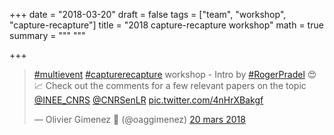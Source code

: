 +++
date = "2018-03-20"
draft = false
tags = ["team", "workshop", "capture-recapture"]
title = "2018 capture-recapture workshop"
math = true
summary = """
"""

+++
 
<blockquote class="twitter-tweet" data-lang="fr"><p lang="en" dir="ltr"><a href="https://twitter.com/hashtag/multievent?src=hash&amp;ref_src=twsrc%5Etfw">#multievent</a> <a href="https://twitter.com/hashtag/capturerecapture?src=hash&amp;ref_src=twsrc%5Etfw">#capturerecapture</a> workshop - Intro by <a href="https://twitter.com/hashtag/RogerPradel?src=hash&amp;ref_src=twsrc%5Etfw">#RogerPradel</a> 😍📈 Check out the comments for a few relevant papers on the topic <a href="https://twitter.com/INEE_CNRS?ref_src=twsrc%5Etfw">@INEE_CNRS</a> <a href="https://twitter.com/CNRSenLR?ref_src=twsrc%5Etfw">@CNRSenLR</a> <a href="https://t.co/4nHrXBakgf">pic.twitter.com/4nHrXBakgf</a></p>&mdash; Olivier Gimenez 🍉 (@oaggimenez) <a href="https://twitter.com/oaggimenez/status/976018194547789825?ref_src=twsrc%5Etfw">20 mars 2018</a></blockquote>
<script async src="https://platform.twitter.com/widgets.js" charset="utf-8"></script>
